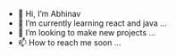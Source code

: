 - 👋 Hi, I’m Abhinav
- 🌱 I’m currently learning  react and java ...
- 💞️ I’m looking to  make new projects ...
- 📫 How to reach me soon  ...

<!---
abhinavdark/abhinavdark is a ✨ special ✨ repository because its `README.md` (this file) appears on your GitHub profile.
You can click the Preview link to take a look at your changes.
--->
